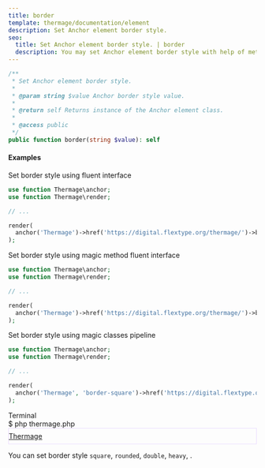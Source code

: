 ```yaml
---
title: border
template: thermage/documentation/element
description: Set Anchor element border style.
seo:
  title: Set Anchor element border style. | border
  description: You may set Anchor element border style with help of method border
---
```


```php
/**
 * Set Anchor element border style.
 *
 * @param string $value Anchor border style value.
 *
 * @return self Returns instance of the Anchor element class.
 *
 * @access public
 */
public function border(string $value): self
```

#### Examples

Set border style using fluent interface
```php
use function Thermage\anchor;
use function Thermage\render;

// ...

render(
  anchor('Thermage')->href('https://digital.flextype.org/thermage/')->border('square')
);
```

Set border style using magic method fluent interface
```php
use function Thermage\anchor;
use function Thermage\render;

// ...

render(
  anchor('Thermage')->href('https://digital.flextype.org/thermage/')->borderSquare()
);
```

Set border style using magic classes pipeline
```php
use function Thermage\anchor;
use function Thermage\render;

// ...

render(
  anchor('Thermage', 'border-square')->href('https://digital.flextype.org/thermage/')
);
```

<div class="terminal">
  <div class="terminal-header">Terminal</div>
  <div class="terminal-body">
    <div class="terminal-command">$ php thermage.php</div>
    <div class="el-div" style="width: 100%; color: white; text-align: left;"><div style="border: 1px solid rgb(234, 219, 255)!important; padding-left: 0px; padding-top: 7px; padding-bottom:7px;"><div class="el-a"><a href="https://digital.flextype.org/thermage/">Thermage</a></div></div></div>
  </div>
</div>

You can set border style `square`, `rounded`, `double`, `heavy`, .